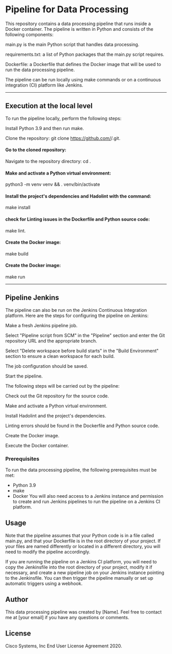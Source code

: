 # Pipeline for Data Processing


This repository contains a data processing pipeline that runs inside a Docker container.
The pipeline is written in Python and consists of the following components:


main.py is the main Python script that handles data processing.

requirements.txt: a list of Python packages that the main.py script requires.

Dockerfile: a Dockerfile that defines the Docker image that will be used to run the data processing pipeline.


The pipeline can be run locally using make commands or on a continuous integration (CI) platform like Jenkins. 


----------------------------------------------------------------------------

## Execution at the local level


To run the pipeline locally, perform the following steps:


Install Python 3.9 and then run make.

Clone the repository: git clone https://github.com/<username>/<repository>.git.


#### Go to the cloned repository:

Navigate to the repository directory: cd <repository>.

#### Make and activate a Python virtual environment:

python3 -m venv venv && . venv/bin/activate

#### Install the project's dependencies and Hadolint with the command: 
make install

#### check for Linting issues in the Dockerfile and Python source code:
make lint.

#### Create the Docker image:
make build

#### Create the Docker image:
make run

----------------------------------------------------------------------------
## Pipeline Jenkins

The pipeline can also be run on the Jenkins Continuous Integration platform.
Here are the steps for configuring the pipeline on Jenkins:


Make a fresh Jenkins pipeline job.

Select "Pipeline script from SCM" in the "Pipeline" section and enter the Git repository URL and the appropriate branch.

Select "Delete workspace before build starts" in the "Build Environment" section to ensure a clean workspace for each build.

The job configuration should be saved.

Start the pipeline.


The following steps will be carried out by the pipeline:


Check out the Git repository for the source code.

Make and activate a Python virtual environment.

Install Hadolint and the project's dependencies.

Linting errors should be found in the Dockerfile and Python source code.

Create the Docker image.

Execute the Docker container. 

### Prerequisites

To run the data processing pipeline, the following prerequisites must be met:
-    Python 3.9
-    make
-    Docker
You will also need access to a Jenkins instance and permission to create and run Jenkins pipelines to run the pipeline on a Jenkins CI platform. 


## Usage

Note that the pipeline assumes that your Python code is in a file called main.py, and that your Dockerfile is in the root directory of your project. If your files are named differently or located in a different directory, you will need to modify the pipeline accordingly.

If you are running the pipeline on a Jenkins CI platform, you will need to copy the Jenkinsfile into the root directory of your project, modify it if necessary, and create a new pipeline job on your Jenkins instance pointing to the Jenkinsfile. You can then trigger the pipeline manually or set up automatic triggers using a webhook.



## Author

This data processing pipeline was created by [Name]. Feel free to contact me at [your email] if you have any questions or comments.

## License

Cisco Systems, Inc End User License Agreement 2020.


